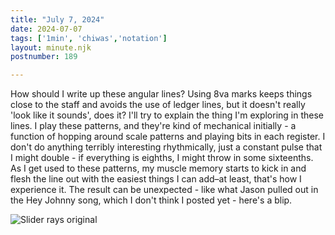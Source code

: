 ```yaml
---
title: "July 7, 2024"
date: 2024-07-07
tags: ['1min', 'chiwas','notation']
layout: minute.njk
postnumber: 189

---	
```


How should I write up these angular lines? Using 8va marks keeps things close to the staff and avoids the use of ledger lines, but it doesn't really 'look like it sounds', does it? I'll try to explain the thing I'm exploring in these lines. I play these patterns, and they're kind of mechanical initially - a function of hopping around scale patterns and playing bits in each register. I don't do anything terribly interesting rhythmically, just a constant pulse that I might double - if everything is eighths, I might throw in some sixteenths. As I get used to these patterns, my muscle memory starts to kick in and flesh the line out with the easiest things I can add–at least, that's how I experience it. The result can be unexpected - like what Jason pulled out in the Hey Johnny song, which I don't think I posted yet - here's a blip.

![Slider rays original](/main/img/1min/189-2.png)